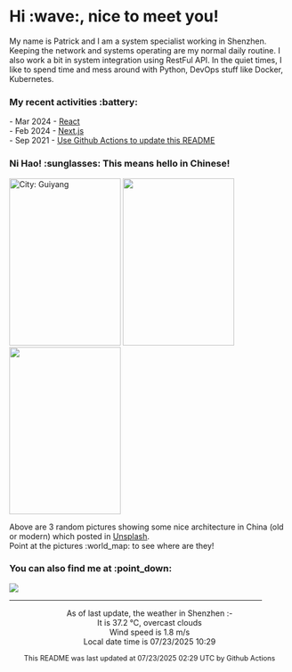 <h1> Hi :wave:, nice to meet you! </h1>

<!-- <img align='right' src="https://media.giphy.com/media/3o6ZsWiPs8bx32YWyY/giphy.gif" width="300" /> -->

<p alight="left">My name is Patrick and I am a system specialist working in Shenzhen. Keeping the network and systems operating are my normal daily routine. I also work a bit in system integration using RestFul API. In the quiet times, I like to spend time and mess around with Python, DevOps stuff like Docker, Kubernetes.</p>
<h3>My recent activities :battery:</h3>
<!-- Activities start -->
- Mar 2024 - <a href='https://github.com/MoonHighway/learning-react' target='_blank'>React</a><br>
- Feb 2024 - <a href='#' target='_blank'>Next.js</a><br>
- Sep 2021 - <a href='https://docs.github.com/en/actions' target='_blank'>Use Github Actions to update this README</a><br><!-- Activities end -->

<h3>Ni Hao! :sunglasses: This means hello in Chinese!</h3>
<!-- Picture start -->
<p><img width="200" height="300" src="https://images.unsplash.com/photo-1702369966726-02a61cb6b3a9?crop=entropy&cs=tinysrgb&fit=max&fm=jpg&ixid=M3wyNjYzMzV8MHwxfHJhbmRvbXx8fHx8fHx8fDE3NTMyMzc3OTF8&ixlib=rb-4.1.0&q=80&w=200" title="City: Guiyang" /> <img width="200" height="300" src="https://images.unsplash.com/photo-1729085861678-5bf4ed80a6ac?crop=entropy&cs=tinysrgb&fit=max&fm=jpg&ixid=M3wyNjYzMzV8MHwxfHJhbmRvbXx8fHx8fHx8fDE3NTMyMzc3OTF8&ixlib=rb-4.1.0&q=80&w=200" /> <img width="200" height="300" src="https://images.unsplash.com/photo-1750167088988-32b19db9eae2?crop=entropy&cs=tinysrgb&fit=max&fm=jpg&ixid=M3wyNjYzMzV8MHwxfHJhbmRvbXx8fHx8fHx8fDE3NTMyMzc3OTF8&ixlib=rb-4.1.0&q=80&w=200" /> </p><!-- Picture end -->
<p>Above are 3 random pictures showing some nice architecture in China (old or modern) which posted in <a href='https://unsplash.com/' target='_blank'>Unsplash</a>.<br>Point at the pictures :world_map: to see where are they!</p>

<h3>You can also find me at :point_down:</h3>
<p><a href="https://www.linkedin.com/in/patrick-law" target="_blank"><img src="https://img.shields.io/badge/linkedin-%230077B5.svg?&style=for-the-badge&logo=linkedin&logoColor=white" /></a>
</P>
<hr size='8' width='90%'>

<!-- Weather start -->
<p align="center">As of last update, the weather in Shenzhen :- <br>
It is 37.2 &#8451;, overcast clouds<br>
Wind speed is 1.8 m/s<br>
Local date time is 07/23/2025 10:29<br></p><!-- Weather end -->
<!-- Updatetime start -->
<p align="center" style="font-size:90%">This README was last updated at 07/23/2025 02:29 UTC by Github Actions</p><!-- Updatetime end -->
